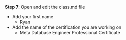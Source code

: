 **Step 7**: Open and edit the class.md file
- Add your first name
  - Ryan
- Add the name of the certification you are working on
  - Meta Database Engineer Professional Certificate
